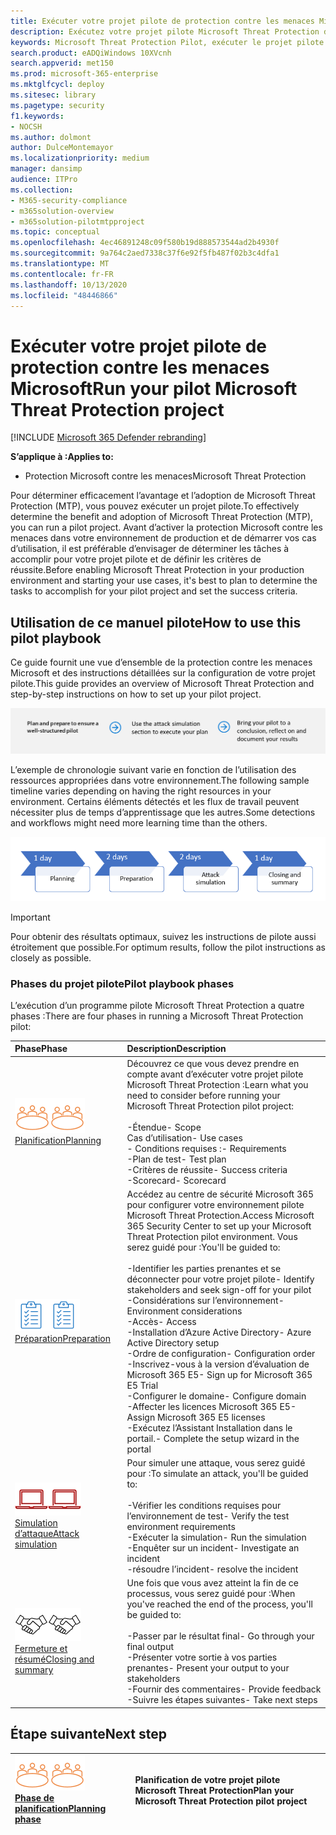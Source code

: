 ```yaml
---
title: Exécuter votre projet pilote de protection contre les menaces Microsoft
description: Exécutez votre projet pilote Microsoft Threat Protection dans production pour déterminer efficacement les avantages et l’adoption de Microsoft Threat Protection (MTP).
keywords: Microsoft Threat Protection Pilot, exécuter le projet pilote de protection contre les menaces Microsoft, évaluer la protection de Microsoft contre les menaces en production, projet pilote de protection contre les menaces Microsoft, protection contre la vulnérabilité, protection avancée contre les menaces, sécurité des entreprises, périphériques, appareil, identité, utilisateurs, données, applications, incidents, recherche et correction automatiques, chasse avancée
search.product: eADQiWindows 10XVcnh
search.appverid: met150
ms.prod: microsoft-365-enterprise
ms.mktglfcycl: deploy
ms.sitesec: library
ms.pagetype: security
f1.keywords:
- NOCSH
ms.author: dolmont
author: DulceMontemayor
ms.localizationpriority: medium
manager: dansimp
audience: ITPro
ms.collection:
- M365-security-compliance
- m365solution-overview
- m365solution-pilotmtpproject
ms.topic: conceptual
ms.openlocfilehash: 4ec46891248c09f580b19d888573544ad2b4930f
ms.sourcegitcommit: 9a764c2aed7338c37f6e92f5fb487f02b3c4dfa1
ms.translationtype: MT
ms.contentlocale: fr-FR
ms.lasthandoff: 10/13/2020
ms.locfileid: "48446866"
---
```

# <a name="run-your-pilot-microsoft-threat-protection-project"></a><span data-ttu-id="2c382-104">Exécuter votre projet pilote de protection contre les menaces Microsoft</span><span class="sxs-lookup"><span data-stu-id="2c382-104">Run your pilot Microsoft Threat Protection project</span></span> 

[!INCLUDE [Microsoft 365 Defender rebranding](../includes/microsoft-defender.md)]


<span data-ttu-id="2c382-105">**S’applique à :**</span><span class="sxs-lookup"><span data-stu-id="2c382-105">**Applies to:**</span></span>
- <span data-ttu-id="2c382-106">Protection Microsoft contre les menaces</span><span class="sxs-lookup"><span data-stu-id="2c382-106">Microsoft Threat Protection</span></span>

<span data-ttu-id="2c382-107">Pour déterminer efficacement l’avantage et l’adoption de Microsoft Threat Protection (MTP), vous pouvez exécuter un projet pilote.</span><span class="sxs-lookup"><span data-stu-id="2c382-107">To effectively determine the benefit and adoption of Microsoft Threat Protection (MTP), you can run a pilot project.</span></span> <span data-ttu-id="2c382-108">Avant d’activer la protection Microsoft contre les menaces dans votre environnement de production et de démarrer vos cas d’utilisation, il est préférable d’envisager de déterminer les tâches à accomplir pour votre projet pilote et de définir les critères de réussite.</span><span class="sxs-lookup"><span data-stu-id="2c382-108">Before enabling Microsoft Threat Protection in your production environment and starting your use cases, it's best to plan to determine the tasks to accomplish for your pilot project and set the success criteria.</span></span> 


## <a name="how-to-use-this-pilot-playbook"></a><span data-ttu-id="2c382-109">Utilisation de ce manuel pilote</span><span class="sxs-lookup"><span data-stu-id="2c382-109">How to use this pilot playbook</span></span>

<span data-ttu-id="2c382-110">Ce guide fournit une vue d’ensemble de la protection contre les menaces Microsoft et des instructions détaillées sur la configuration de votre projet pilote.</span><span class="sxs-lookup"><span data-stu-id="2c382-110">This guide provides an overview of Microsoft Threat Protection and step-by-step instructions on how to set up your pilot project.</span></span> 

![Phases de l’exécution d’un programme pilote Microsoft Threat Protection](../../media/pilotphases.png)

<span data-ttu-id="2c382-112">L’exemple de chronologie suivant varie en fonction de l’utilisation des ressources appropriées dans votre environnement.</span><span class="sxs-lookup"><span data-stu-id="2c382-112">The following sample timeline varies depending on having the right resources in your environment.</span></span> <span data-ttu-id="2c382-113">Certains éléments détectés et les flux de travail peuvent nécessiter plus de temps d’apprentissage que les autres.</span><span class="sxs-lookup"><span data-stu-id="2c382-113">Some detections and workflows might need more learning time than the others.</span></span>

![Exemple de chronologie dans l’exécution d’un programme pilote Microsoft Threat Protection](../../media/pilotimeline.png)

>[!IMPORTANT]
><span data-ttu-id="2c382-115">Pour obtenir des résultats optimaux, suivez les instructions de pilote aussi étroitement que possible.</span><span class="sxs-lookup"><span data-stu-id="2c382-115">For optimum results, follow the pilot instructions as closely as possible.</span></span>


### <a name="pilot-playbook-phases"></a><span data-ttu-id="2c382-116">Phases du projet pilote</span><span class="sxs-lookup"><span data-stu-id="2c382-116">Pilot playbook phases</span></span> 

<span data-ttu-id="2c382-117">L’exécution d’un programme pilote Microsoft Threat Protection a quatre phases :</span><span class="sxs-lookup"><span data-stu-id="2c382-117">There are four phases in running a Microsoft Threat Protection pilot:</span></span>

|<span data-ttu-id="2c382-118">Phase</span><span class="sxs-lookup"><span data-stu-id="2c382-118">Phase</span></span> | <span data-ttu-id="2c382-119">Description</span><span class="sxs-lookup"><span data-stu-id="2c382-119">Description</span></span> | 
|:-------|:-----|
| <span data-ttu-id="2c382-120">![Planification](../../media/mtp/plan.png)</span><span class="sxs-lookup"><span data-stu-id="2c382-120">![Planning](../../media/mtp/plan.png)</span></span><br>[<span data-ttu-id="2c382-121">Planification</span><span class="sxs-lookup"><span data-stu-id="2c382-121">Planning</span></span>](mtp-pilot-plan.md)| <span data-ttu-id="2c382-122">Découvrez ce que vous devez prendre en compte avant d’exécuter votre projet pilote Microsoft Threat Protection :</span><span class="sxs-lookup"><span data-stu-id="2c382-122">Learn what you need to consider before running your Microsoft Threat Protection pilot project:</span></span> <br><br><span data-ttu-id="2c382-123">-Étendue</span><span class="sxs-lookup"><span data-stu-id="2c382-123">- Scope</span></span> <br> <span data-ttu-id="2c382-124">Cas d’utilisation</span><span class="sxs-lookup"><span data-stu-id="2c382-124">- Use cases</span></span> <br><span data-ttu-id="2c382-125">- Conditions requises :</span><span class="sxs-lookup"><span data-stu-id="2c382-125">- Requirements</span></span> <br><span data-ttu-id="2c382-126">-Plan de test</span><span class="sxs-lookup"><span data-stu-id="2c382-126">- Test plan</span></span> <br> <span data-ttu-id="2c382-127">-Critères de réussite</span><span class="sxs-lookup"><span data-stu-id="2c382-127">- Success criteria</span></span> <br> <span data-ttu-id="2c382-128">-Scorecard</span><span class="sxs-lookup"><span data-stu-id="2c382-128">- Scorecard</span></span> 
| <span data-ttu-id="2c382-129">![Préparation](../../media/mtp/prep.png)</span><span class="sxs-lookup"><span data-stu-id="2c382-129">![Preparation](../../media/mtp/prep.png)</span></span> <br>[<span data-ttu-id="2c382-130">Préparation</span><span class="sxs-lookup"><span data-stu-id="2c382-130">Preparation</span></span>](mtp-evaluation.md)|  <span data-ttu-id="2c382-131">Accédez au centre de sécurité Microsoft 365 pour configurer votre environnement pilote Microsoft Threat Protection.</span><span class="sxs-lookup"><span data-stu-id="2c382-131">Access Microsoft 365 Security Center to set up your Microsoft Threat Protection pilot  environment.</span></span> <span data-ttu-id="2c382-132">Vous serez guidé pour :</span><span class="sxs-lookup"><span data-stu-id="2c382-132">You'll be guided to:</span></span><br><br><span data-ttu-id="2c382-133">-Identifier les parties prenantes et se déconnecter pour votre projet pilote</span><span class="sxs-lookup"><span data-stu-id="2c382-133">- Identify stakeholders and seek sign-off for your pilot</span></span> <br> <span data-ttu-id="2c382-134">-Considérations sur l’environnement</span><span class="sxs-lookup"><span data-stu-id="2c382-134">- Environment considerations</span></span> <br><span data-ttu-id="2c382-135">-Accès</span><span class="sxs-lookup"><span data-stu-id="2c382-135">- Access</span></span> <br><span data-ttu-id="2c382-136">-Installation d’Azure Active Directory</span><span class="sxs-lookup"><span data-stu-id="2c382-136">- Azure Active Directory setup</span></span> <br> <span data-ttu-id="2c382-137">-Ordre de configuration</span><span class="sxs-lookup"><span data-stu-id="2c382-137">- Configuration order</span></span> <br> <span data-ttu-id="2c382-138">-Inscrivez-vous à la version d’évaluation de Microsoft 365 E5</span><span class="sxs-lookup"><span data-stu-id="2c382-138">- Sign up for Microsoft 365 E5 Trial</span></span> <br> <span data-ttu-id="2c382-139">-Configurer le domaine</span><span class="sxs-lookup"><span data-stu-id="2c382-139">- Configure domain</span></span> <br><span data-ttu-id="2c382-140">-Affecter les licences Microsoft 365 E5</span><span class="sxs-lookup"><span data-stu-id="2c382-140">- Assign Microsoft 365 E5 licenses</span></span> <br> <span data-ttu-id="2c382-141">-Exécutez l’Assistant Installation dans le portail.</span><span class="sxs-lookup"><span data-stu-id="2c382-141">- Complete the setup wizard in the portal</span></span>|
| <span data-ttu-id="2c382-142">![Simulation d’attaque](../../media/mtp/run-sim.png)</span><span class="sxs-lookup"><span data-stu-id="2c382-142">![Attack simulation](../../media/mtp/run-sim.png)</span></span> <br>[<span data-ttu-id="2c382-143">Simulation d’attaque</span><span class="sxs-lookup"><span data-stu-id="2c382-143">Attack simulation</span></span>](mtp-pilot-simulate.md) | <span data-ttu-id="2c382-144">Pour simuler une attaque, vous serez guidé pour :</span><span class="sxs-lookup"><span data-stu-id="2c382-144">To simulate an attack, you'll be guided to:</span></span><br><br><span data-ttu-id="2c382-145">-Vérifier les conditions requises pour l’environnement de test</span><span class="sxs-lookup"><span data-stu-id="2c382-145">- Verify the test environment requirements</span></span> <br><span data-ttu-id="2c382-146">-Exécuter la simulation</span><span class="sxs-lookup"><span data-stu-id="2c382-146">-  Run the simulation</span></span> <br><span data-ttu-id="2c382-147">-Enquêter sur un incident</span><span class="sxs-lookup"><span data-stu-id="2c382-147">- Investigate an incident</span></span> <br><span data-ttu-id="2c382-148">-résoudre l’incident</span><span class="sxs-lookup"><span data-stu-id="2c382-148">- resolve the incident</span></span> 
| <span data-ttu-id="2c382-149">![Fermeture et résumé](../../media/mtp/close.png)</span><span class="sxs-lookup"><span data-stu-id="2c382-149">![Closing and summary](../../media/mtp/close.png)</span></span> <br>[<span data-ttu-id="2c382-150">Fermeture et résumé</span><span class="sxs-lookup"><span data-stu-id="2c382-150">Closing and summary</span></span>](mtp-pilot-close.md) | <span data-ttu-id="2c382-151">Une fois que vous avez atteint la fin de ce processus, vous serez guidé pour :</span><span class="sxs-lookup"><span data-stu-id="2c382-151">When you've reached the end of the process, you'll be guided to:</span></span><br><br><span data-ttu-id="2c382-152">-Passer par le résultat final</span><span class="sxs-lookup"><span data-stu-id="2c382-152">- Go through your final output</span></span><br><span data-ttu-id="2c382-153">-Présenter votre sortie à vos parties prenantes</span><span class="sxs-lookup"><span data-stu-id="2c382-153">- Present your output to your stakeholders</span></span> <br><span data-ttu-id="2c382-154">-Fournir des commentaires</span><span class="sxs-lookup"><span data-stu-id="2c382-154">- Provide feedback</span></span> <br><span data-ttu-id="2c382-155">-Suivre les étapes suivantes</span><span class="sxs-lookup"><span data-stu-id="2c382-155">- Take next steps</span></span> 

## <a name="next-step"></a><span data-ttu-id="2c382-156">Étape suivante</span><span class="sxs-lookup"><span data-stu-id="2c382-156">Next step</span></span>
|<span data-ttu-id="2c382-157">![Phase de planification](../../media/mtp/plan.png)</span><span class="sxs-lookup"><span data-stu-id="2c382-157">![Planning phase](../../media/mtp/plan.png)</span></span> <br>[<span data-ttu-id="2c382-158">Phase de planification</span><span class="sxs-lookup"><span data-stu-id="2c382-158">Planning phase</span></span>](mtp-pilot-plan.md) | <span data-ttu-id="2c382-159">Planification de votre projet pilote Microsoft Threat Protection</span><span class="sxs-lookup"><span data-stu-id="2c382-159">Plan your Microsoft Threat Protection pilot project</span></span> 
|:-------|:-----|
